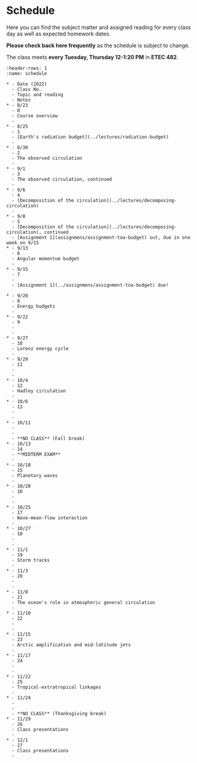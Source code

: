 # Schedule

Here you can find the subject matter and assigned reading for every class day as well as expected homework dates.

**Please check back here frequently** as the schedule is subject to change.

The class meets **every Tuesday, Thursday 12-1:20 PM** in **ETEC 482**.

```{list-table} Class schedule
:header-rows: 1
:name: schedule

* - Date (2022)
  - Class No.
  - Topic and reading
  - Notes
* - 8/23
  - 0
  - Course overview
  -
* - 8/25
  - 1
  - [Earth's radiation budget](../lectures/radiation-budget)
  -
* - 8/30
  - 2
  - The observed circulation
  -
* - 9/1
  - 3
  - The observed circulation, continued
  -
* - 9/6
  - 4
  - [Decomposition of the circulation](../lectures/decomposing-circulation)
  -
* - 9/8
  - 5
  - [Decomposition of the circulation](../lectures/decomposing-circulation), continued
  - [Assignment 1](assignmens/assignment-toa-budget) out, due in one week on 9/15
* - 9/13
  - 6
  - Angular momentum budget
  -
* - 9/15
  - 7
  -
  - [Assignment 1](../assignmens/assignment-toa-budget) due!

* - 9/20
  - 8
  - Energy budgets
  -
* - 9/22
  - 9
  -
  -
* - 9/27
  - 10
  - Lorenz energy cycle
  -
* - 9/29
  - 11
  -
  -
* - 10/4
  - 12
  - Hadley circulation
  -
* - 10/6
  - 13
  -
  -
* - 10/11
  -
  -
  - **NO CLASS** (Fall break)
* - 10/13
  - 14
  - **MIDTERM EXAM**
  -
* - 10/18
  - 15
  - Planetary waves
  -
* - 10/20
  - 16
  -
  -
* - 10/25
  - 17
  - Wave-mean-flow interaction
  -
* - 10/27
  - 18
  -
  -
* - 11/1
  - 19
  - Storm tracks
  -
* - 11/3
  - 20
  -
  -
* - 11/8
  - 21
  - The ocean's role in atmospheric general circulation
  -
* - 11/10
  - 22
  -
  -
* - 11/15
  - 23
  - Arctic amplification and mid-latitude jets
  -
* - 11/17
  - 24
  -
  -
* - 11/22
  - 25
  - Tropical-extratropical linkages
  -
* - 11/24
  -
  -
  - **NO CLASS** (Thanksgiving break)
* - 11/29
  - 26
  - Class presentations
  -
* - 12/1
  - 27
  - Class presentations
  -
```
